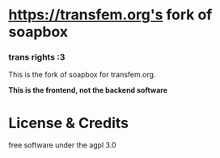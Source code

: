 # https://transfem.org's fork of soapbox
### trans rights :3

This is the fork of soapbox for transfem.org.

**This is the frontend, not the backend software**

# License & Credits

free software under the agpl 3.0

